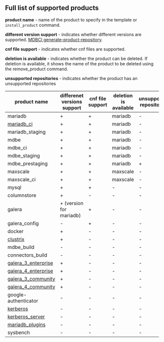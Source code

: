 ## Full list of supported products

__product name__ - name of the product to specify in the template or `install_product` command.

__different version support__ - indicates whether different versions are supported.
[MDBCI generate-product-repository](commands/generate-product-repositories.md).

__cnf file support__ - indicates whether cnf files are supported.

__deletion is available__ - indicates whether the product can be deleted. If deletion is available, it shows the name of the product to be deleted using the remove_product command.

__unsupported repositories__ - indicates whether the product has an unsupported repositories

product name | differenet versions support | cnf file support | deletion is available | unsupported repositories
--- | --- | --- | --- | ---
mariadb | + | + | mariadb | -
[mariadb_ci](detailed_topics/using_mariadb_from_ci_server.md) | + | + | mariadb | -
mariadb_staging | + | + | mariadb | -
mdbe | + | + | mariadb | -
mdbe_ci | + | + | mariadb | -
mdbe_staging | + | + | mariadb | -
mdbe_prestaging | + | + | mariadb | +
maxscale | + | + | maxscale | -
maxscale_ci | + | + | maxscale | -
mysql | + | + | - | -
columnstore | + | - | - | -
galera | + (version for mariadb) | + | - | -
galera_config | - | + | - | -
docker | + | - | - | -
[clustrix](detailed_topics/using_clustrix_product.md) | + | - | - | -
mdbe_build | - | - | - | -
connectors_build | - | - | - | -
[galera_3_enterprise](detailed_topics/using_galera_products.md) | + | - | - | -
[galera_4_enterprise](detailed_topics/using_galera_products.md) | + | - | - | -
[galera_3_community](detailed_topics/using_galera_products.md) | + | - | - | -
[galera_4_community](detailed_topics/using_galera_products.md) | + | - | - | -
google-authenticator | - | - | - | -
[kerberos](detailed_topics/using_kerberos_product.md) | - | - | - | -
[kerberos_server](detailed_topics/using_kerberos_product.md) | - | - | - | -
[mariadb_plugins](detailed_topics/mdbe_pugins.md) | - | - | - | -
sysbench | - | - | - | - |
